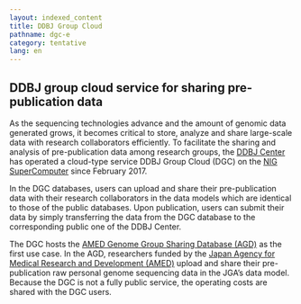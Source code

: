 ```yaml
---
layout: indexed_content
title: DDBJ Group Cloud
pathname: dgc-e
category: tentative
lang: en
---
```


## DDBJ group cloud service for sharing pre-publication data

As the sequencing technologies advance and the amount of genomic data
generated grows, it becomes critical to store, analyze and share
large-scale data with research collaborators efficiently. To facilitate
the sharing and analysis of pre-publication data among research groups,
the [DDBJ Center](/index-e.html) has operated a cloud-type service DDBJ
Group Cloud (DGC) on the [NIG
SuperComputer](https://sc.ddbj.nig.ac.jp/en) since February 2017.

In the DGC databases, users can upload and share their pre-publication
data with their research collaborators in the data models which are
identical to those of the public databases. Upon publication, users can
submit their data by simply transferring the data from the DGC database
to the corresponding public one of the DDBJ Center.

The DGC hosts the [AMED Genome Group Sharing Database
(AGD)](/agd/index-e.html) as the first use case. In the AGD, researchers
funded by the [Japan Agency for Medical Research and Development
(AMED)](//www.amed.go.jp/en) upload and share their pre-publication raw
personal genome sequencing data in the JGA’s data model. Because the DGC
is not a fully public service, the operating costs are shared with the
DGC users.
